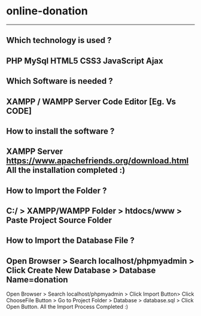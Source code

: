 # online-donation
----------------------------------------------------------------
Which technology is used ?
----------------------------------------------------------------
PHP
MySql
HTML5
CSS3
JavaScript
Ajax
----------------------------------------------------------------
Which Software is needed ?
----------------------------------------------------------------
XAMPP / WAMPP Server
Code Editor [Eg. Vs CODE]
----------------------------------------------------------------
How to install the software ?
----------------------------------------------------------------
XAMPP Server
https://www.apachefriends.org/download.html
All the installation completed :)
----------------------------------------------------------------
How to Import the Folder ?
----------------------------------------------------------------
C:/ > XAMPP/WAMPP Folder > htdocs/www > Paste Project Source 
Folder
----------------------------------------------------------------
How to Import the Database File ?
----------------------------------------------------------------
Open Browser > Search localhost/phpmyadmin > Click Create New 
Database > Database Name=donation
----------------------------------------------------------------
Open Browser > Search localhost/phpmyadmin > Click Import Button> Click ChooseFile Button > Go to Project Folder > Database > 
database.sql > Click Open Button.
All the Import Process Completed :)
